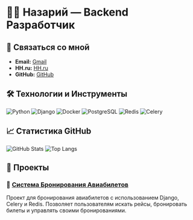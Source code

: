 # 👨‍💻 Назарий — Backend Разработчик


## 🔗 Связаться со мной

- **Email:** [Gmail](mailto:nazarijbeketovv@gmail.com)
- **HH.ru:** [HH.ru](https://hh.ru/resume/64c611f4ff0cbecf730039ed1f473045696173)
- **GitHub:** [GitHub](https://github.com/nazarijbeketovv)


## 🛠 Технологии и Инструменты

![Python](https://img.shields.io/badge/-Python-3776AB?style=flat-square&logo=python&logoColor=white)
![Django](https://img.shields.io/badge/-Django-092E20?style=flat-square&logo=django&logoColor=white)
![Docker](https://img.shields.io/badge/-Docker-2496ED?style=flat-square&logo=docker&logoColor=white)
![PostgreSQL](https://img.shields.io/badge/-PostgreSQL-336791?style=flat-square&logo=postgresql&logoColor=white)
![Redis](https://img.shields.io/badge/-Redis-DC382D?style=flat-square&logo=redis&logoColor=white)
![Celery](https://img.shields.io/badge/-Celery-37814A?style=flat-square&logo=celery&logoColor=white)


## 📈 Статистика GitHub

![GitHub Stats](https://github-readme-stats.vercel.app/api?username=nazarijbeketovv&show_icons=true&theme=radical)
![Top Langs](https://github-readme-stats.vercel.app/api/top-langs/?username=nazarijbeketovv&layout=compact&theme=radical)



## 📝 Проекты

### 🛫 [Система Бронирования Авиабилетов](https://github.com/nazarijbeketovv/AviaDjango)

Проект для бронирования авиабилетов с использованием Django, Celery и Redis. Позволяет пользователям искать рейсы, бронировать билеты и управлять своими бронированиями.


